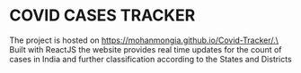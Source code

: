 # COVID CASES TRACKER

The project is hosted on https://mohanmongia.github.io/Covid-Tracker/.\
Built with ReactJS the website provides real time updates for the count of cases in India and further classification according to the States and Districts  


